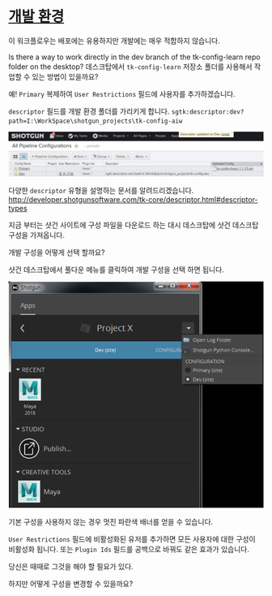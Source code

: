 # [개발 환경](https://youtu.be/5nRZ5GgcOnk?t=27m26s)

이 워크플로우는 배포에는 유용하지만 개발에는 매우 적합하지 않습니다.

Is there a way to work directly in the dev branch of the tk-config-learn repo folder on the desktop?
데스크탑에서 `tk-config-learn` 저장소 폴더를 사용해서 작업할 수 있는 방법이 있을까요?

예! `Primary` 복제하여 `User Restrictions` 필드에 사용자를 추가하겠습니다.

`descriptor` 필드를 개발 환경 폴더를 가리키게 합니다.
`sgtk:descriptor:dev?path=I:\WorkSpace\shotgun_projects\tk-config-aiw`

![Local Image](/img/5_toolkit/10_The_development_environment/1.png)

다양한 `descriptor` 유형을 설명하는 문서를 알려드리겠습니다.
<http://developer.shotgunsoftware.com/tk-core/descriptor.html#descriptor-types>

지금 부터는 샷건 사이트에 구성 파일을 다운로드 하는 대시 데스크탑에 샷건 데스크탑 구성을 가져옵니다.

개발 구성을 어떻게 선택 할까요?

샷건 데스크탑에서 풀다운 메뉴를 클릭하여 개발 구성을 선택 하면 됩니다.

![Local Image](/img/5_toolkit/10_The_development_environment/2.png)

기본 구성을 사용하지 않는 경우 멋진 파란색 배너를 얻을 수 있습니다.

`User Restrictions` 필드에 비활성화된 유저를 추가하면 모든 사용자에 대한 구성이 비활성화 됩니다. 또는 `Plugin Ids` 필드를 공백으로 바꿔도 같은 효과가 있습니다.

당신은 때때로 그것을 해야 할 필요가 있다.

하지만 어떻게 구성을 변경할 수 있을까요?